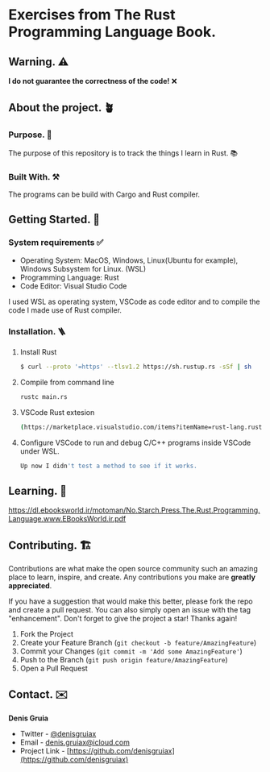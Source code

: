 # Exercises from The Rust Programming Language Book.
## Warning. ⚠️
**I do not guarantee the correctness of the code!** ❌

## About the project. 🪴
### Purpose. 🎯
The purpose of this repository is to track the things I learn in Rust. 📚


### Built With. ⚒️
The programs can be build with Cargo and Rust compiler.

## Getting Started. 🚀
### System requirements ✅
- Operating System: MacOS, Windows, Linux(Ubuntu for example), Windows Subsystem for Linux. (WSL)
- Programming Language: Rust
- Code Editor: Visual Studio Code 

I used WSL as operating system, VSCode as code editor and to compile the code I made use of Rust compiler.

### Installation. 🪜
1. Install Rust
   ```sh
   $ curl --proto '=https' --tlsv1.2 https://sh.rustup.rs -sSf | sh

   ```

2. Compile from command line
   ```sh
   rustc main.rs
   
   ```
   
3. VSCode Rust extesion
   ```sh
   (https://marketplace.visualstudio.com/items?itemName=rust-lang.rust-analyzer)
   ```
   
4. Configure VSCode to run and debug C/C++ programs inside VSCode under WSL.
   ```sh
   Up now I didn't test a method to see if it works.
   ```

## Learning. 🌟
https://dl.ebooksworld.ir/motoman/No.Starch.Press.The.Rust.Programming.Language.www.EBooksWorld.ir.pdf

## Contributing. 🏗️
Contributions are what make the open source community such an amazing place to learn, inspire, and create. Any contributions you make are **greatly appreciated**.

If you have a suggestion that would make this better, please fork the repo and create a pull request. You can also simply open an issue with the tag "enhancement".
Don't forget to give the project a star! Thanks again!

1. Fork the Project
2. Create your Feature Branch (`git checkout -b feature/AmazingFeature`)
3. Commit your Changes (`git commit -m 'Add some AmazingFeature'`)
4. Push to the Branch (`git push origin feature/AmazingFeature`)
5. Open a Pull Request


## Contact. ✉️
**Denis Gruia**

- Twitter - [@denisgruiax](https://twitter.com/denisgruiax) 
- Email - denis.gruiax@icloud.com
- Project Link - [https://github.com/denisgruiax](https://github.com/denisgruiax)

